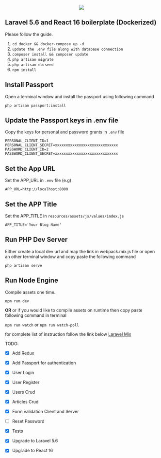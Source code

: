 <p align="center"><img src="https://laravel.com/assets/img/components/logo-laravel.svg"></p>

## Laravel 5.6 and React 16 boilerplate (Dockerized)

Please follow the guide.

1. `cd docker && docker-compose up -d`
2. `update the .env file along with database connection`
3. `composer install && composer update`
4. `php artisan migrate`
5. `php artisan db:seed`
6. `npm install`

## Install Passport

Open a terminal window and install the passport using following command

 ```
 php artisan passport:install
 ```
## Update the Passport keys in .env file 
Copy the keys for personal and password grants in `.env` file

```
PERSONAL_CLIENT_ID=1
PERSONAL_CLIENT_SECRET=xxxxxxxxxxxxxxxxxxxxxxxxxxxxx
PASSWORD_CLIENT_ID=2
PASSWORD_CLIENT_SECRET=xxxxxxxxxxxxxxxxxxxxxxxxxxxxx
```
## Set the App URL
Set the APP_URL in `.env` file (e.g)

```
APP_URL=http://localhost:8000
```

## Set the APP Title
Set the APP_TITLE in `resources/assets/js/values/index.js`

```angular2html
APP_TITLE='Your Blog Name'
```

## Run PHP Dev Server
Either create a local dev url and map the link in webpack.mix.js file or open an other terminal window and copy paste the following command

```
php artisan serve
```

## Run Node Engine

Compile assets one time.
```
npm run dev
```
**OR**
or if you would like to compile assets on runtime then copy paste following command in terminal 

`npm run watch` or `npm run watch-poll`


for complete list of instruction follow the link below
[Laravel Mix](https://laravel.com/docs/5.4/mix#running-mix)


TODO:

- [x] Add Redux
- [x] Add Passport for authentication
- [x] User Login
- [x] User Register
- [x] Users Crud
- [x] Articles Crud
- [x] Form validation Client and Server
- [ ] Reset Password
- [x] Tests
- [x] Upgrade to Laravel 5.6
- [x] Upgrade to React 16



